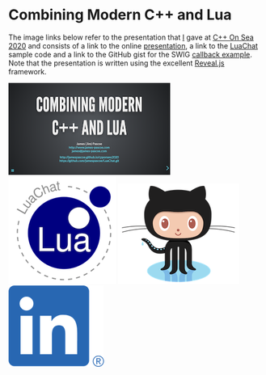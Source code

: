 # Combining Modern C++ and Lua

The image links below refer to the presentation that [I](http://www.james-pascoe.com) gave at
[C++ On Sea 2020](https://cpponsea.uk/2020/sessions/combining-modern-cpp-and-lua.html)
and consists of a link to the online [presentation](http://jamespascoe.github.io/cpponsea2020), a link
to the [LuaChat](http://github.com/jamespascoe/LuaChat.git) sample code and a link to the GitHub gist for
the SWIG [callback example](https://gist.github.com/jamespascoe/523a5cf4114a1230b4d8a386bb8cd8ba). Note
that the presentation is written using the excellent [Reveal.js](https://github.com/hakimel/reveal.js/)
framework.

[![Combining Modern_C++ And Lua](Combining_Modern_C++_And_Lua.png)](http://jamespascoe.github.io/cpponsea2020)
[![LuaChat Example Code](Lua_Chat_Logo.png)](http://github.com/jamespascoe/LuaChat.git)
[![GitHub Gist for SWIG Callback Example](Octocat.png)](https://gist.github.com/jamespascoe/523a5cf4114a1230b4d8a386bb8cd8ba)
[![James Pascoe](LI-In-Bug.png)](http://www.james-pascoe.com)
